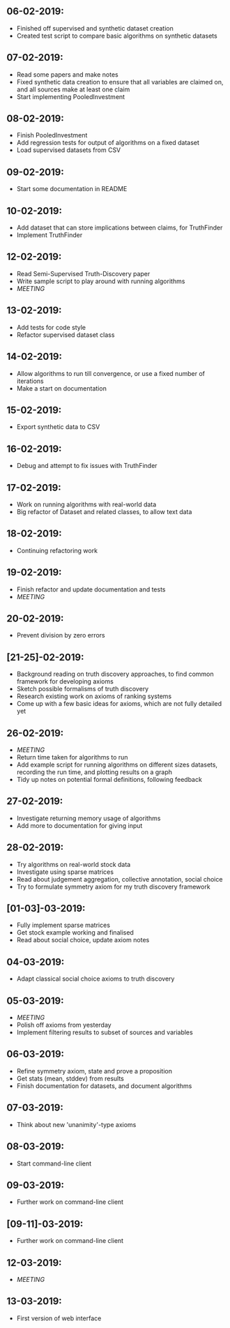 06-02-2019:
-----------
* Finished off supervised and synthetic dataset creation
* Created test script to compare basic algorithms on synthetic datasets

07-02-2019:
-----------
* Read some papers and make notes
* Fixed synthetic data creation to ensure that all variables are claimed on,
  and all sources make at least one claim
* Start implementing PooledInvestment

08-02-2019:
-----------
* Finish PooledInvestment
* Add regression tests for output of algorithms on a fixed dataset
* Load supervised datasets from CSV

09-02-2019:
-----------
* Start some documentation in README

10-02-2019:
-----------
* Add dataset that can store implications between claims, for TruthFinder
* Implement TruthFinder

12-02-2019:
-----------
* Read Semi-Supervised Truth-Discovery paper
* Write sample script to play around with running algorithms
* *MEETING*

13-02-2019:
-----------
* Add tests for code style
* Refactor supervised dataset class

14-02-2019:
-----------
* Allow algorithms to run till convergence, or use a fixed number of iterations
* Make a start on documentation

15-02-2019:
-----------
* Export synthetic data to CSV

16-02-2019:
-----------
* Debug and attempt to fix issues with TruthFinder

17-02-2019:
-----------
* Work on running algorithms with real-world data
* Big refactor of Dataset and related classes, to allow text data

18-02-2019:
-----------
* Continuing refactoring work

19-02-2019:
-----------
* Finish refactor and update documentation and tests
* *MEETING*

20-02-2019:
-----------
* Prevent division by zero errors

[21-25]-02-2019:
----------------
* Background reading on truth discovery approaches, to find common framework
  for developing axioms
* Sketch possible formalisms of truth discovery
* Research existing work on axioms of ranking systems
* Come up with a few basic ideas for axioms, which are not fully detailed yet

26-02-2019:
-----------
* *MEETING*
* Return time taken for algorithms to run
* Add example script for running algorithms on different sizes datasets,
  recording the run time, and plotting results on a graph
* Tidy up notes on potential formal definitions, following feedback

27-02-2019:
-----------
* Investigate returning memory usage of algorithms
* Add more to documentation for giving input

28-02-2019:
-----------
* Try algorithms on real-world stock data
* Investigate using sparse matrices
* Read about judgement aggregation, collective annotation, social choice
* Try to formulate symmetry axiom for my truth discovery framework

[01-03]-03-2019:
----------------
* Fully implement sparse matrices
* Get stock example working and finalised
* Read about social choice, update axiom notes

04-03-2019:
-----------
* Adapt classical social choice axioms to truth discovery

05-03-2019:
-----------
* *MEETING*
* Polish off axioms from yesterday
* Implement filtering results to subset of sources and variables

06-03-2019:
-----------
* Refine symmetry axiom, state and prove a proposition
* Get stats (mean, stddev) from results
* Finish documentation for datasets, and document algorithms

07-03-2019:
-----------
* Think about new 'unanimity'-type axioms

08-03-2019:
-----------
* Start command-line client

09-03-2019:
-----------
* Further work on command-line client

[09-11]-03-2019:
-----------
* Further work on command-line client

12-03-2019:
-----------
* *MEETING*

13-03-2019:
-----------
* First version of web interface
